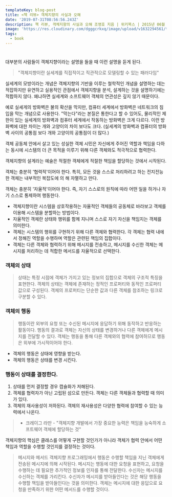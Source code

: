 ```yaml
---
templateKey: blog-post
title: <책 리뷰> 객체지향의 사실과 오해
date: '2019-07-31T08:56:56.243Z'
description: 책 리뷰, 객체지향의 사실과 오해 조영호 지음 | 위키북스 | 2015년 06월 17일 출간
image: 'https://res.cloudinary.com/dgggcrkxq/image/upload/v1632294561/tlog/cover/_%E1%84%80%E1%85%A2%E1%86%A8%E1%84%8E%E1%85%A6%E1%84%8C%E1%85%B5%E1%84%92%E1%85%A3%E1%86%BC%E1%84%8B%E1%85%B4_%E1%84%89%E1%85%A1%E1%84%89%E1%85%B5%E1%86%AF%E1%84%80%E1%85%AA_%E1%84%8B%E1%85%A9%E1%84%92%E1%85%A2_fuuz89.png'
tags:
  - book
---
```

#


대부분의 사람들이 객체지향이라는 설명을 들을 때 이런 설명을 듣게 된다.

> "객체지향이란 실세계를 직접적이고 직관적으로 모델링할 수 있는 패러다임"

실세계의 모방이라는 개념은 객체지향의 기반을 이루는 철학적인 개념을 설명하는 데는 적잡하지만 유연하고 실용적인 관점에서 객체지향을 분석, 설계하는 것을 설명하기에는 적합하지 않다. 왜냐하면 실세계와 소프트웨어 객체의 연관성은 깊지 않기 때문이다.

예로 실셰게의 방화벽은 불의 확산을 막지만, 컴퓨터 세계에서 방화벽은 네트워크의 침입을 막는 개념으로 사용한다. "막는다"라는 본질은 통한다고 할 수 있어도, 물리적인 제한이 있는 실세계의 방화벽과 컴퓨터 세계에서 작동하는 방화벽은 크게 다르다. 이런 방화벽에 대한 차이는 개와 고양이의 차이 보다도 크다. (실세계의 방화벽과 컴퓨터의 방화벽 사이의 공통점 보다 개와 고양이의 공통점이 더 많다.)

객체 공동체 안에서 살고 있는 성실한 객체 시민은 자신에게 주어진 역할과 책임을 다하는 동시에 시스템의 더 큰 목적을 이루기 위해 다른 객체와도 적극적으로 협력한다.

객체지향의 설계라는 예술은 적절한 객체에게 적절한 책임을 할당하는 것에서 시작된다.

객체는 충분히 '협력적'이어야 한다. 특히, 모든 것을 스스로 처리하려고 하는 전지전능한 객체는 내부적인 복잡도에 의 해 자멸하고 만다.

객체는 충분히 '자율적'이어야 한다. 즉, 자기 스스로의 원칙에 따라 어떤 일을 하거나 자기 스스로 통제하여 행동한다.

- 객체지향이란 시스템을 상호작용하는 자율적인 객체들의 공동체로 바라보고 객체를 이용해 시스템을 분할하는 방법이다.
- 자율적인 객체란 상태와 행위를 함께 지니며 스스로 자기 자신을 책임지는 객체를 의미한다.
- 객체는 시스템의 행위를 구현하기 위해 다른 객체와 협력한다. 각 객체는 협력 내에서 정해진 역할을 수행하며 역할은 관련된 책임의 집합이다.
- 객체는 다른 객체와 협력하기 위해 메시지를 전송하고, 메시지를 수신한 객체는 메시지를 처리하는 데 적합한 메서드를 자율적으로 선택한다.

### 객체의 상태

> 상태는 특정 시점에 객체가 가지고 있는 정보의 집합으로 객체의 구조적 특징을 표현한다. 객체의 상태는 객체에 존재하는 정적인 프로퍼티와 동적인 프로퍼티 값으로 구성된다. 객체의 프로퍼티는 단순한 값과 다른 객체를 참조하는 링크로 구분할 수 있다.

### 객체의 행동

> 행동이란 외부의 요청 또는 수신된 메시지에 응답하기 위해 동작하고 반응하는 활동이다. 행동의 결과로 객체는 자신의 상태를 변경하거나 다른 객체에게 메시지를 전달할 수 있다. 객체는 행동을 통해 다른 객체와의 협력에 참여하므로 행동은 외부에 가시적이어야 한다.

- 객체의 행동은 상태에 영향을 받는다.
- 객체의 행동은 상태를 변경 시킨다.

### 행동이 상태를 결정한다.

1. 상태를 먼저 결정할 경우 캡슐화가 저해된다.
2. 객체를 협력자가 아닌 고립된 섬으로 만든다. 객체는 다른 객체들과 협력할 때 의미가 있다.
3. 객체의 재사용성이 저하된다. 객체의 재사용성은 다양한 협력에 참여할 수 있는 능력에서 나온다.

> - 크레이그 라만 -
"객체지향 개발에서 가장 중요한 능력은 책임을 능숙하게 소프트웨어 객체에 할당하는 것"

객체지향의 핵심은 클래스를 어떻게 구현할 것인가가 아니라 객체가 협력 안에서 어떤 책임과 역할을 수행할 것인지를 결정하는 것이다.

> 메시지와 메서드
객체지향 프로그래밍에서 행동은 수행할 책임을 지닌 객체에게 전송된 메시지에 의해 시작된다. 메시지는 행동에 대한 요청을 표현하고, 요청을 수행하는 데 필요한 추가적인 정보를 인자를 통해 전달한다. 수신자는 메시지를 수신하는 객체를 가리킨다. 수신자가 메시지를 받아들인다는 것은 해당 행동을 수행할 책임을 받아들인다는 것을 의미한다. 객체는 메시지에 대한 응답으로 요청을 만족하기 위한 어떤 메서드를 수행할 것이다.